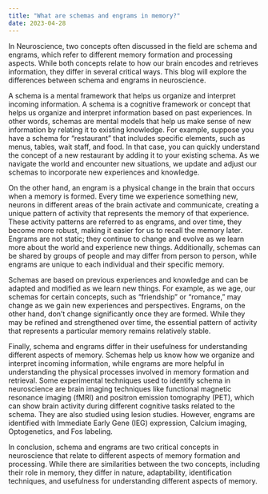 ```yaml
---
title: "What are schemas and engrams in memory?"
date: 2023-04-28
---
```


In Neuroscience, two concepts often discussed in the field are schema and engrams, which refer to different memory formation and processing aspects. While both concepts relate to how our brain encodes and retrieves information, they differ in several critical ways. This blog will explore the differences between schema and engrams in neuroscience.

A schema is a mental framework that helps us organize and interpret incoming information. A schema is a cognitive framework or concept that helps us organize and interpret information based on past experiences. In other words, schemas are mental models that help us make sense of new information by relating it to existing knowledge. For example, suppose you have a schema for “restaurant” that includes specific elements, such as menus, tables, wait staff, and food. In that case, you can quickly understand the concept of a new restaurant by adding it to your existing schema. As we navigate the world and encounter new situations, we update and adjust our schemas to incorporate new experiences and knowledge.

On the other hand, an engram is a physical change in the brain that occurs when a memory is formed. Every time we experience something new, neurons in different areas of the brain activate and communicate, creating a unique pattern of activity that represents the memory of that experience. These activity patterns are referred to as engrams, and over time, they become more robust, making it easier for us to recall the memory later. Engrams are not static; they continue to change and evolve as we learn more about the world and experience new things. Additionally, schemas can be shared by groups of people and may differ from person to person, while engrams are unique to each individual and their specific memory. 

Schemas are based on previous experiences and knowledge and can be adapted and modified as we learn new things. For example, as we age, our schemas for certain concepts, such as “friendship” or “romance,” may change as we gain new experiences and perspectives. Engrams, on the other hand, don’t change significantly once they are formed. While they may be refined and strengthened over time, the essential pattern of activity that represents a particular memory remains relatively stable.

Finally, schema and engrams differ in their usefulness for understanding different aspects of memory. Schemas help us know how we organize and interpret incoming information, while engrams are more helpful in understanding the physical processes involved in memory formation and retrieval. Some experimental techniques used to identify schema in neuroscience are brain imaging techniques like functional magnetic resonance imaging (fMRI) and positron emission tomography (PET), which can show brain activity during different cognitive tasks related to the schema. They are also studied using lesion studies. However, engrams are identified with Immediate Early Gene (IEG) expression, Calcium imaging, Optogenetics, and Fos labeling.

In conclusion, schema and engrams are two critical concepts in neuroscience that relate to different aspects of memory formation and processing. While there are similarities between the two concepts, including their role in memory, they differ in nature, adaptability, identification techniques, and usefulness for understanding different aspects of memory.
